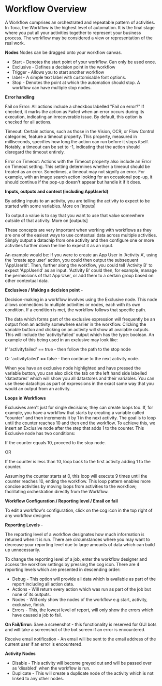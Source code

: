 # Workflow Overview

A Workflow comprises an orchestrated and repeatable pattern of activities. In Toca, the Workflow is the highest level of automation. It is the final stage where you put all your activities together to represent your business process. The workflow may be considered a view or representation of the real work.

**Nodes**
Nodes can be dragged onto your workflow canvas.
- Start - Denotes the start point of your workflow. Can only be used once.
- Exclusive - Defines a decision point in the workflow
- Trigger - Allows you to start another workflow
- label - A simple text label with customisable font options.
- Stop - Denotes the point at which the automation should stop. A workflow can have multiple stop nodes.

**Error handling**

Fail on Error: All actions include a checkbox labelled "Fail on error?" If checked, it marks the action as Failed when an error occurs during its execution, indicating an irrecoverable issue. By default, this option is checked for all actions.

Timeout: Certain actions, such as those in the Vision, OCR, or Flow Control categories, feature a timeout property. This property, measured in milliseconds, specifies how long the action can run before it stops itself. Notably, a timeout can be set to -1, indicating that the action should disregard the timeout entirely.

Error on Timeout: Actions with the Timeout property also include an Error on Timeout setting. This setting determines whether a timeout should be treated as an error. Sometimes, a timeout may not signify an error. For example, with an image search action looking for an occasional pop-up, it should continue if the pop-up doesn't appear but handle it if it does.


**Inputs, outputs and context (including AppUserId)**

By adding inputs to an activity, you are telling the activity to expect to be started with some variables. More on [inputs]

To output a value is to say that you want to use that value somewhere outside of that activity. More on [outputs]

These concepts are very important when working with workflows as they are one of the easiest ways to use contextual data across multiple activities. Simply output a datachip from one activity and then configure one or more activities further down the line to expect it as an input.

An example would be: If you were to create an App User in 'Activity A', using the 'create app user' action, you could then output the subsequent 'AppUserId'. Then, further along the workflow, you could tell 'Activity B' to expect 'AppUserId' as an input. 'Activity B' could then, for example, manage the permissions of that App User, or add them to a certain group based on other contextual data.

**Exclusives / Making a decision point** - 

Decision-making in a workflow involves using the Exclusive node. This node allows connections to multiple activities or nodes, each with its own condition. If a condition is met, the workflow follows that specific path.

The data which forms part of the exclusive expression will frequently be an output from an activity somewhere earlier in the workflow. Clicking the variable button and clicking on an activity will show all available outputs. This will include the 'activityFailed' output which has the type: boolean. An example of this being used in an exclusive may look like:

If 
'activityfailed' == true - then follow the path to the stop node

Or
'activityfailed' == false - then continue to the next activity node.

When you have an exclusive node highlighted and have pressed the variable button, you can also click the tab on the left hand side labelled 'datastores' which will show you all datastores and their variables. You can use these datachips as part of expressions in the exact same way that you would an output from an activity.


**Loops in Workflows**

Exclusives aren't just for single decisions; they can create loops too. If, for example, you have a workflow that starts by creating a variable called "counter" and then increments it by 1 in the next activity. The goal is to loop until the counter reaches 10 and then end the workflow. To achieve this, we insert an Exclusive node after the step that adds 1 to the counter. This Exclusive node has two conditions:

If the counter equals 10, proceed to the stop node.

OR

If the counter is less than 10, loop back to the first activity adding 1 to the counter.

Assuming the counter starts at 0, this loop will execute 9 times until the counter reaches 10, ending the workflow. This loop pattern enables more concise activities by moving loops from activities to the workflow; facilitating orchestration directly from the Workflow.

**Workflow Configuration / Reporting level / Email on fail**

To edit a workflow's configuration, click on the cog icon in the top right of any workflow designer.

**Reporting Levels** - 

The reporting level of a workflow designates how much information is returned when it is run. There are circumstances where you may want to decrease your reporting level due to large amounts of data which can build up unnecessarily.

To change the reporting level of a job, enter the workflow designer and access the workflow settings by pressing the cog icon. There are 4 reporting levels which are presented in descending order:

- Debug - This option will provide all data which is available as part of the report including all action data.
- Actions - Will return every action which was run as part of the job but none of its outputs.
- Nodes - Will only show the nodes of the workflow e.g start, activity, exclusive, finish.
- Errors - This, the lowest level of report, will only show the errors which have caused a job to fail.

**On Fail/Error:**
Save a screenshot - this functionality is reserved for GUI bots and will take a screenshot of the bot screen if an error is encountered.

Receive email notification - An email will be sent to the email address of the current user if an error is encountered.

**Activity Nodes**
- Disable - This activity will become greyed out and will be passed over as 'disabled' when the workflow is run.
- Duplicate - This will create a duplicate node of the activity which is not linked to any other nodes.
